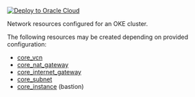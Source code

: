 [![Deploy to Oracle Cloud](https://oci-resourcemanager-plugin.plugins.oci.oraclecloud.com/latest/deploy-to-oracle-cloud.svg)](https://cloud.oracle.com/resourcemanager/stacks/create?zipUrl=https://objectstorage.ap-osaka-1.oraclecloud.com/p/Q6OAh5KR9V1vjHZpj0o_ZjI0nzcpejV5xYG_qwrv1F5Vx8EH6JlXtjiqjj3Bilow/n/hpc_limited_availability/b/tfoke/o/oke-network-only.zip)

<p>
Network resources configured for an OKE cluster.
</p>

The following resources may be created depending on provided configuration:
* <a href=https://registry.terraform.io/providers/oracle/oci/latest/docs/resources/core_vcn>core_vcn</a>
* <a href=https://registry.terraform.io/providers/oracle/oci/latest/docs/resources/core_nat_gateway>core_nat_gateway</a>
* <a href=https://registry.terraform.io/providers/oracle/oci/latest/docs/resources/core_internet_gateway>core_internet_gateway</a>
* <a href=https://registry.terraform.io/providers/oracle/oci/latest/docs/resources/core_subnet>core_subnet</a>
* <a href=https://registry.terraform.io/providers/oracle/oci/latest/docs/resources/core_instance>core_instance</a> (bastion)
